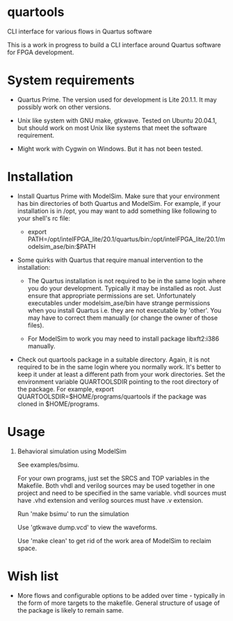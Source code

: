 # quartools

CLI interface for various flows in Quartus software

This is a work in progress to build a CLI interface around Quartus software for FPGA development.

# System requirements

- Quartus Prime. The version used for development is Lite 20.1.1. It may possibly work on other versions.

- Unix like system with GNU make, gtkwave. Tested on Ubuntu 20.04.1, but should work on most Unix like systems that meet the software requirement.

- Might work with Cygwin on Windows. But it has not been tested.

# Installation

- Install Quartus Prime with ModelSim. Make sure that your environment has bin directories of both Quartus and ModelSim. For example, if your installation is in /opt, you may want to add something like following to your shell's rc file:

    - export PATH=/opt/intelFPGA_lite/20.1/quartus/bin:/opt/intelFPGA_lite/20.1/modelsim_ase/bin:$PATH

- Some quirks with Quartus that require manual intervention to the installation:

    - The Quartus installation is not required to be in the same login where you do your development. Typically it may be installed as root. Just ensure that appropriate permissions are set. Unfortunately executables under modelsim_ase/bin have strange permissions when you install Quartus i.e. they are not executable by 'other'. You may have to correct them manually (or change the owner of those files).

    - For ModelSim to work you may need to install package libxft2:i386 manually.

- Check out quartools package in a suitable directory. Again, it is not required to be in the same login where you normally work. It's better to keep it under at least a different path from your work directories. Set the environment variable QUARTOOLSDIR pointing to the root directory of the package. For example, export QUARTOOLSDIR=$HOME/programs/quartools if the package was cloned in $HOME/programs.

# Usage

1. Behavioral simulation using ModelSim

    See examples/bsimu.

    For your own programs, just set the SRCS and TOP variables in the Makefile. Both vhdl and verilog sources may be used together in one project and need to be specified in the same variable. vhdl sources must have .vhd extension and verilog sources must have .v extension.

    Run 'make bsimu' to run the simulation

    Use 'gtkwave dump.vcd' to view the waveforms.

    Use 'make clean' to get rid of the work area of ModelSim to reclaim space.

# Wish list

- More flows and configurable options to be added over time - typically in the form of more targets to the makefile. General structure of usage of the package is likely to remain same.
